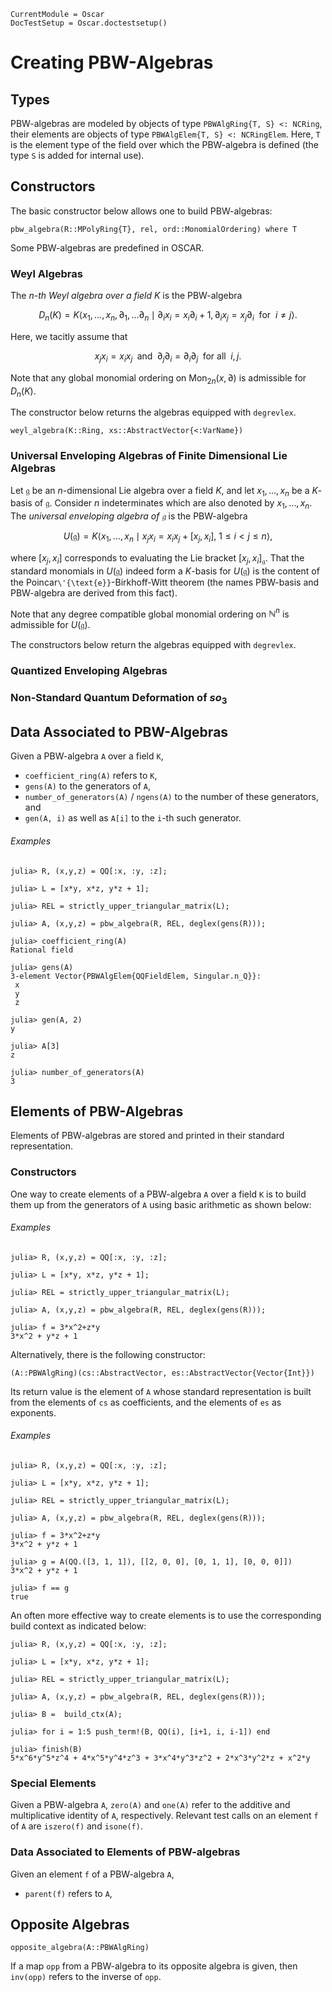 ```@meta
CurrentModule = Oscar
DocTestSetup = Oscar.doctestsetup()
```

# Creating PBW-Algebras

## Types

PBW-algebras are modeled by objects of type `PBWAlgRing{T, S} <: NCRing`, their elements are objects of type
`PBWAlgElem{T, S} <: NCRingElem`. Here,  `T` is the element type of the field over which the PBW-algebra
is defined (the type `S` is added for internal use).

## Constructors

The basic constructor below allows one to build PBW-algebras:

```@docs
pbw_algebra(R::MPolyRing{T}, rel, ord::MonomialOrdering) where T
```
Some PBW-algebras are predefined in OSCAR.

### Weyl Algebras

The *$n$-th Weyl algebra over a field $K$* is the PBW-algebra
```math
D_n(K)=K \langle x_1,\ldots, x_n, \partial _1,\dots \partial _n \mid \partial_i x_i=x_i\partial _i +1, \partial _i x_j=x_j \partial _i \ \text { for }\ i\neq j\rangle.
```
Here,  we tacitly assume that
```math
x_j x_i=x_i x _j \; \text{ and } \; \partial _j \partial_i=\partial_i \partial _j \; \text{ for all } \; i,j.
```
Note that any  global monomial ordering on $\text{Mon}_{2n}(x, \partial)$ is admissible for $D_n(K)$.

The constructor below returns the algebras equipped with `degrevlex`.

```@docs
weyl_algebra(K::Ring, xs::AbstractVector{<:VarName})
```

### Universal Enveloping Algebras of Finite Dimensional Lie Algebras

Let $\mathfrak g$ be an $n$-dimensional Lie algebra over a field $K$, and let $x_1, \dots, x_n$ be a $K$-basis of $\mathfrak g$.
Consider $n$ indeterminates which are also denoted by $x_1, \dots, x_n$.  The *universal enveloping algebra of $\mathfrak g$*
is the PBW-algebra
```math
U(\mathfrak g)=K \langle x_1,\ldots, x_n \mid x_jx_i = x_ix_j+[x_j, x_i],  \ 1\leq i<j \leq n \rangle,
```
where $[x_j, x_i]$ corresponds to evaluating the Lie bracket $[x_j, x_i]_\mathfrak g$. That the standard monomials
in $U(\mathfrak g)$ indeed form a $K$-basis for $U(\mathfrak g)$ is the content of the
Poincar``\'{\text{e}}``-Birkhoff-Witt theorem (the names PBW-basis and PBW-algebra are derived from this fact).

Note that any degree compatible global monomial ordering on $\mathbb{N}^n$ is admissible for $U(\mathfrak g)$.

The constructors below return the algebras equipped with `degrevlex`.

### Quantized Enveloping Algebras

### Non-Standard Quantum Deformation of $so_3$

## Data Associated to PBW-Algebras

Given a PBW-algebra `A` over a field `K`, 

- `coefficient_ring(A)` refers to `K`,
- `gens(A)` to the generators of `A`,
- `number_of_generators(A)` / `ngens(A)` to the number of these generators, and
- `gen(A, i)` as well as `A[i]` to the `i`-th such generator.

###### Examples

```jldoctest
julia> R, (x,y,z) = QQ[:x, :y, :z];

julia> L = [x*y, x*z, y*z + 1];

julia> REL = strictly_upper_triangular_matrix(L);

julia> A, (x,y,z) = pbw_algebra(R, REL, deglex(gens(R)));

julia> coefficient_ring(A)
Rational field

julia> gens(A)
3-element Vector{PBWAlgElem{QQFieldElem, Singular.n_Q}}:
 x
 y
 z

julia> gen(A, 2)
y

julia> A[3]
z 

julia> number_of_generators(A)
3

```

## Elements of PBW-Algebras

Elements of PBW-algebras are stored and printed in their standard representation.

### Constructors

One way to create elements of a PBW-algebra `A` over a field `K` is to build them up
from the generators of `A` using basic arithmetic as shown below:

###### Examples

```jldoctest
julia> R, (x,y,z) = QQ[:x, :y, :z];

julia> L = [x*y, x*z, y*z + 1];

julia> REL = strictly_upper_triangular_matrix(L);

julia> A, (x,y,z) = pbw_algebra(R, REL, deglex(gens(R)));

julia> f = 3*x^2+z*y
3*x^2 + y*z + 1

```

Alternatively, there is the following constructor:

```@julia
(A::PBWAlgRing)(cs::AbstractVector, es::AbstractVector{Vector{Int}})
```
Its return value is the element of  `A`  whose standard representation is built from
the elements of `cs` as coefficients, and the elements of `es` as exponents.

###### Examples

```jldoctest
julia> R, (x,y,z) = QQ[:x, :y, :z];

julia> L = [x*y, x*z, y*z + 1];

julia> REL = strictly_upper_triangular_matrix(L);

julia> A, (x,y,z) = pbw_algebra(R, REL, deglex(gens(R)));

julia> f = 3*x^2+z*y
3*x^2 + y*z + 1

julia> g = A(QQ.([3, 1, 1]), [[2, 0, 0], [0, 1, 1], [0, 0, 0]])
3*x^2 + y*z + 1

julia> f == g
true

```

An often more effective way to create elements is to use the corresponding build context as indicated below:

```jldoctest
julia> R, (x,y,z) = QQ[:x, :y, :z];

julia> L = [x*y, x*z, y*z + 1];

julia> REL = strictly_upper_triangular_matrix(L);

julia> A, (x,y,z) = pbw_algebra(R, REL, deglex(gens(R)));

julia> B =  build_ctx(A);

julia> for i = 1:5 push_term!(B, QQ(i), [i+1, i, i-1]) end

julia> finish(B)
5*x^6*y^5*z^4 + 4*x^5*y^4*z^3 + 3*x^4*y^3*z^2 + 2*x^3*y^2*z + x^2*y

```

### Special Elements

Given a PBW-algebra `A`, `zero(A)` and `one(A)` refer to the additive and multiplicative identity of `A`, respectively.
Relevant test calls on an element `f` of `A` are  `iszero(f)` and `isone(f)`.


### Data Associated to Elements of PBW-algebras

Given an element `f` of a PBW-algebra `A`, 
- `parent(f)` refers to `A`,

## Opposite Algebras

```@docs
opposite_algebra(A::PBWAlgRing)
```

If a map `opp` from a PBW-algebra to its opposite algebra is given,
then `inv(opp)` refers to the inverse of `opp`.
